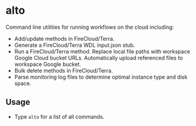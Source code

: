 # alto
Command line utilities for running workflows on the cloud including:

- Add/update methods in FireCloud/Terra.
- Generate a FireCloud/Terra WDL input.json stub.
- Run a FireCloud/Terra method. Replace local file paths with workspace Google Cloud bucket URLs. Automatically 
    upload referenced files to workspace Google bucket.
- Bulk delete methods in FireCloud/Terra. 
- Parse monitoring log files to determine optimal instance type and disk space.

## Usage
- Type `alto` for a list of all commands.
